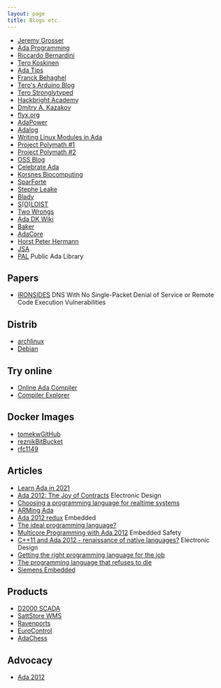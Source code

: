 ```yaml
---
layout: page
title: Blogs etc.
---
```


- [Jeremy Grosser](https://synack.me)
- [Ada Programming](https://ada-programming.blogspot.com)
- [Riccardo Bernardini](https://dev.to/pinotattari)
- [Tero Koskinen](https://hg.sr.ht/~tkoskine)
- [Ada Tips](https://ada.tips)
- [Franck Behaghel](https://franckbehaghel.eu/programming/ada/ada-object/ada-object-programming.php)
- [Tero's Arduino Blog](http://arduino.ada-language.com)
- [Tero Stronglytyped](https://tero.stronglytyped.org/index.html)
- [Hackbright Academy](https://hackbrightacademy.com/blog/ada-language-links/)
- [Dmitry A. Kazakov](http://www.dmitry-kazakov.de)
- [flyx.org](https://flyx.org)
- [AdaPower](http://www.adapower.com)
- [Adalog](https://adalog.fr/en/adalog.html)
- [Writing Linux Modules in Ada](http://www.nihamkin.com/2016/10/23/writing-linux-modules-in-ada-part-1/#writing-linux-modules-in-ada-part-1)
- [Project Polymath #1](http://blog.projectpolymath.org/ada-2012-tutorial_01/)
- [Project Polymath #2](http://blog.projectpolymath.org/ada-2012-tutorial_02/)
- [OSS Blog](https://www.ossblog.org/master-ada-programming-free-books/)
- [Celebrate Ada](http://celebratingada.com)
- [Korsnes Biocomputing](https://korsnesbiocomputing.no)
- [SparForte](http://sparforte.com/)
- [Stephe Leake](https://stephe-leake.org)
- [Blady](https://blady.pagesperso-orange.fr)
- [S(O)LOIST](https://slo-ist.fr)
- [Two Wrongs](https://two-wrongs.com/tags.html#ada)
- [Ada DK Wiki](http://wiki.ada-dk.org)
- [Baker](http://www.cs.fsu.edu/~baker/ada/)
- [AdaCore](https://blog.adacore.com)
- [Horst Peter Hermann](http://www.horstpeterhermann.de/ada_related/resources_on_ada.html)
- [JSA](http://www.jacob-sparre.dk)
- [PAL](https://www.pegasoft.ca/pal.html) Public Ada Library

## Papers

- [IRONSIDES](https://ironsides.martincarlisle.com/globecom_2012.pdf)
DNS With No Single-Packet Denial of Service or Remote Code Execution
Vulnerabilities

## Distrib
- [archlinux](https://wiki.archlinux.org/index.php/Ada)
- [Debian](https://people.debian.org/~lbrenta/debian-ada-policy.html)

## Try online
- [Online Ada Compiler](https://www.tutorialspoint.com/compile_ada_online.php)
- [Compiler Explorer](https://godbolt.org/z/znrqhsYYP)

## Docker Images
- [tomekw](https://hub.docker.com/r/tomekw/ada-gnat/)[GitHub](https://github.com/tomekw/ada-gnat)
- [reznik](https://hub.docker.com/r/reznik/gnat/)[BitBucket](https://bitbucket.org/reznikmm/gnat/src/gpl.2019.slim/)
- [rfc1149](https://hub.docker.com/r/rfc1149/gnat/)

## Articles
- [Learn Ada in 2021](https://opensource.com/article/21/10/learn-ada-2021)
- [Ada 2012: The Joy of Contracts](https://www.electronicdesign.com/technologies/dev-tools/article/21796233/ada-2012-the-joy-of-contracts) Electronic Design
- [Choosing a programming language for realtime systems](https://d2000.ipesoft.com/blog/what-language-is-the-d2000-written/)
- [ARMing Ada](https://www.electronicdesign.com/technologies/embedded-revolution/article/21799681/arming-ada)
- [Ada 2012 redux](https://www.embedded.com/ada-2012-redux/) Embedded
- [The ideal programming language?](https://blogs.mentor.com/colinwalls/blog/2011/08/01/the-ideal-programming-language/)
- [Multicore Programming with Ada 2012](http://files.iccmedia.com/pdf/basdec12p10.pdf) Embedded Safety
- [C++11 and Ada 2012 - renaissance of native languages?](https://www.electronicdesign.com/technologies/embedded-revolution/article/21796232/c11-and-ada-2012-renaissance-of-native-languages) Electronic Design
- [Getting the right programming language for the job](http://mil-embedded.com/guest-blogs/ada-watch-getting-the-right-programming-language-for-the-job/)
- [The programming language that refuses to die](https://www.talentinternational.com.au/blog/2018/03/ada-the-programming-language-that-refuses-to-die-dot-dot-dot)
- [Siemens Embedded](https://blogs.sw.siemens.com/embedded-software/2011/08/01/the-ideal-programming-language/)

## Products

- [D2000 SCADA](https://d2000.ipesoft.com)
- [SattStore WMS](https://www.consafelogistics.com/products/sattstore-wms/)
- [Ravenports](http://www.ravenports.com)
- [EuroControl](https://www.eurocontrol.int)
- [AdaChess](http://www.adachess.com)

## Advocacy

- [Ada 2012](http://www.ada2012.org)
